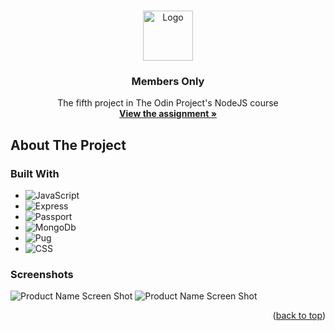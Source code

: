 <!-- Improved compatibility of back to top link: See: https://github.com/othneildrew/Best-README-Template/pull/73 -->
<a name="readme-top"></a>
<!--
*** Thanks for checking out the Best-README-Template. If you have a suggestion
*** that would make this better, please fork the repo and create a pull request
*** or simply open an issue with the tag "enhancement".
*** Don't forget to give the project a star!
*** Thanks again! Now go create something AMAZING! :D
-->



<!-- PROJECT LOGO -->
<br />
<div align="center">
  <a href="https://github.com/ftrbnd/odin-members-only">
    <img src="https://avatars.githubusercontent.com/u/4441966" alt="Logo" width="80" height="80">
  </a>

<h3 align="center">Members Only</h3>

  <p align="center">
    The fifth project in The Odin Project's NodeJS course
    <br />
    <a href="https://www.theodinproject.com/lessons/nodejs-members-only"><strong>View the assignment »</strong></a>
  </p>
</div>



<!-- ABOUT THE PROJECT -->
## About The Project

### Built With

* ![JavaScript][JavaScript]
* ![Express][Express]
* ![Passport][Passport]
* ![MongoDb][MongoDb]
* ![Pug][Pug]
* ![CSS][CSS]

### Screenshots

![Product Name Screen Shot][product-screenshot-1]
![Product Name Screen Shot][product-screenshot-2]

<p align="right">(<a href="#readme-top">back to top</a>)</p>

<!-- MARKDOWN LINKS & IMAGES -->
<!-- https://www.markdownguide.org/basic-syntax/#reference-style-links -->
[HTML]: https://img.shields.io/badge/html-E34F26?style=for-the-badge&logo=html5&logoColor=white
[CSS]: https://img.shields.io/badge/css-1572B6?style=for-the-badge&logo=css3&logoColor=white
[TypeScript]: https://img.shields.io/badge/typescript-3178C6?style=for-the-badge&logo=typescript&logoColor=white
[JavaScript]: https://img.shields.io/badge/javascript-F7DF1E?style=for-the-badge&logo=javascript&logoColor=black
[React.js]: https://img.shields.io/badge/React-20232A?style=for-the-badge&logo=react&logoColor=61DAFB
[Firebase]: https://img.shields.io/badge/firebase-FFCA28?style=for-the-badge&logo=firebase&logoColor=black
[SASS]: https://img.shields.io/badge/sass-CC6699?style=for-the-badge&logo=sass&logoColor=white
[Redux]: https://img.shields.io/badge/redux-764ABC?style=for-the-badge&logo=redux&logoColor=white
[MUI]: https://img.shields.io/badge/material%20ui-007FFF?style=for-the-badge&logo=mui&logoColor=white
[Pug]: https://img.shields.io/badge/pug-A86454?style=for-the-badge&logo=pug&logoColor=white
[Express]: https://img.shields.io/badge/express-000000?style=for-the-badge&logo=express&logoColor=white
[MongoDb]: https://img.shields.io/badge/mongodb-47A248?style=for-the-badge&logo=mongodb&logoColor=white
[Passport]: https://img.shields.io/badge/passport-34E27A?style=for-the-badge&logo=passport&logoColor=white
[product-screenshot-1]: https://i.imgur.com/xnVoDop.png
[product-screenshot-2]: https://i.imgur.com/cFze0e5.png
